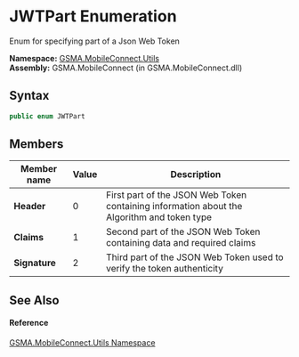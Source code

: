JWTPart Enumeration
===================
Enum for specifying part of a Json Web Token

**Namespace:** [GSMA.MobileConnect.Utils][1]  
**Assembly:** GSMA.MobileConnect (in GSMA.MobileConnect.dll)

Syntax
------

```csharp
public enum JWTPart
```


Members
-------

Member name   | Value | Description                                                                                
------------- | ----- | ------------------------------------------------------------------------------------------ 
**Header**    | 0     | First part of the JSON Web Token containing information about the Algorithm and token type 
**Claims**    | 1     | Second part of the JSON Web Token containing data and required claims                      
**Signature** | 2     | Third part of the JSON Web Token used to verify the token authenticity                     


See Also
--------

#### Reference
[GSMA.MobileConnect.Utils Namespace][1]  

[1]: ../README.md
[2]: ../../_icons/Help.png